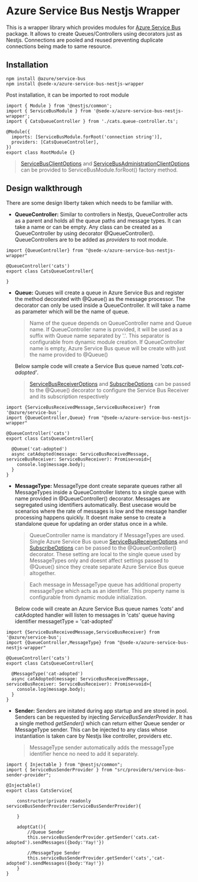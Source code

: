 # Azure Service Bus Nestjs Wrapper

This is a wrapper library which provides modules for [Azure Service Bus](https://www.npmjs.com/package/@azure/service-bus) package. It allows to create Queues/Controllers using decorators just as Nestjs. Connections are pooled and reused preventing duplicate connections being made to same resource.

## Installation

```
npm install @azure/service-bus
npm install @sede-x/azure-service-bus-nestjs-wrapper
```

Post installation, it can be imported to root module

```
import { Module } from '@nestjs/common';
import { ServiceBusModule } from '@sede-x/azure-service-bus-nestjs-wrapper';
import { CatsQueueController } from './cats.queue-controller.ts';

@Module({
  imports: [ServiceBusModule.forRoot('connection string')],
  providers: [CatsQueueController],
})
export class RootModule {}
```

> [ServiceBusClientOptions](https://learn.microsoft.com/en-in/javascript/api/@azure/service-bus/servicebusclientoptions?view=azure-node-latest) and [ServiceBusAdministrationClientOptions](https://learn.microsoft.com/en-in/javascript/api/@azure/service-bus/servicebusadministrationclientoptions?view=azure-node-latest) can be provided to ServiceBusModule.forRoot() factory method.

## Design walkthrough

There are some design liberty taken which needs to be familiar with.

- **QueueController:** Similar to controllers in Nestjs, QueueController acts as a parent and holds all the queue paths and message types. It can take a name or can be empty. Any class can be created as a QueueController by using decorator @QueueController(). QueueControllers are to be added as _providers_ to root module.

```
import {QueueController} from "@sede-x/azure-service-bus-nestjs-wrapper"

@QueueController('cats')
export class CatsQueueController{

}
```

- **Queue:** Queues will create a queue in Azure Service Bus and register the method decorated with @Queue() as the message processor. The decorator can only be used inside a QueueController. It will take a name as parameter which will be the name of queue.

  > Name of the queue depends on QueueController name and Queue name. If QueueController name is provided, it will be used as a suffix with Queue name separated by '.'. This separator is configurable from dynamic module creation. If QueueController name is empty, Azure Service Bus queue will be create with just the name provided to @Queue()

  Below sample code will create a Service Bus queue named _'cats.cat-adopted'_.

  > [ServiceBusReceiverOptions](https://learn.microsoft.com/en-in/javascript/api/@azure/service-bus/servicebusreceiveroptions?view=azure-node-latest) and [SubscribeOptions](https://learn.microsoft.com/en-in/javascript/api/@azure/service-bus/subscribeoptions?view=azure-node-latest) can be passed to the @Queue() decorator to configure the Service Bus Receiver and its subscription respectively

```
import {ServiceBusReceivedMessage,ServiceBusReceiver} from '@azure/service-bus';
import {QueueController,Queue} from "@sede-x/azure-service-bus-nestjs-wrapper"

@QueueController('cats')
export class CatsQueueController{

  @Queue('cat-adopted')
  async catAdopted(message: ServiceBusReceivedMessage, serviceBusReceiver: ServiceBusReceiver): Promise<void>{
    console.log(message.body);
  }
}
```

- **MessageType:** MessageType dont create separate queues rather all MessageTypes inside a QueueController listens to a single queue with name provided in @QueueController() decorator. Messages are segregated using identifiers automatically. Best usecase would be scenarios where the rate of messages is low and the message handler processing happens quickly. It doesnt make sense to create a standalone queue for updating an order status once in a while.

  > QueueController name is mandatory if MessageTypes are used. Single Azure Service Bus queue [ServiceBusReceiverOptions](https://learn.microsoft.com/en-in/javascript/api/@azure/service-bus/servicebusreceiveroptions?view=azure-node-latest) and [SubscribeOptions](https://learn.microsoft.com/en-in/javascript/api/@azure/service-bus/subscribeoptions?view=azure-node-latest) can be passed to the @QueueController() decorator. These setting are local to the single queue used by MessageTypes only and doesnt affect settings passed to @Queue() since they create separate Azure Service Bus queue altogether.

  > Each message in MessageType queue has additional property messageType which acts as an identifier. This property name is configurable from dynamic module initialization.

  Below code will create an Azure Service Bus queue names _'cats'_ and catAdopted handler will listen to messages in 'cats' queue having identifier messagetType = 'cat-adopted'

```
import {ServiceBusReceivedMessage,ServiceBusReceiver} from '@azure/service-bus';
import {QueueController,MessageType} from "@sede-x/azure-service-bus-nestjs-wrapper"

@QueueController('cats')
export class CatsQueueController{

  @MessageType('cat-adopted')
  async catAdopted(message: ServiceBusReceivedMessage, serviceBusReceiver: ServiceBusReceiver): Promise<void>{
    console.log(message.body);
  }
}
```

- **Sender:** Senders are initated during app startup and are stored in pool. Senders can be requested by injecting _ServiceBusSenderProvider_. It has a single method _getSender()_ which can return either Queue sender or MessageType sender. This can be injected to any class whose instantiation is taken care by Nestjs like controller, providers etc.

  > MessageType sender automatically adds the messageType identifier hence no need to add it separately.

```
import { Injectable } from "@nestjs/common";
import { ServiceBusSenderProvider } from "src/providers/service-bus-sender-provider";

@Injectable()
export class CatsService{

    constructor(private readonly serviceBusSenderProvider:ServiceBusSenderProvider){

    }

    adoptCat(){
        //Queue Sender
        this.serviceBusSenderProvider.getSender('cats.cat-adopted').sendMessages({body:'Yay!'})

        //MessageType Sender
        this.serviceBusSenderProvider.getSender('cats','cat-adopted').sendMessages({body:'Yay!'})
    }
}
```
